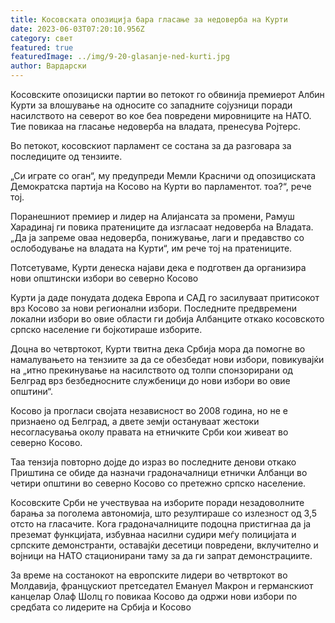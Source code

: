 ```yaml
---
title: Косовската опозиција бара гласање за недоверба на Курти
date: 2023-06-03T07:20:10.956Z
category: свет
featured: true
featuredImage: ../img/9-20-glasanje-ned-kurti.jpg
author: Вардарски
---
```

Косовските опозициски партии во петокот го обвинија премиерот Албин Курти за влошување на односите со западните сојузници поради насилството на северот во кое беа повредени мировниците на НАТО. Тие повикаа на гласање недоверба на владата, пренесува Ројтерс.

Во петокот, косовскиот парламент се состана за да разговара за последиците од тензиите.

„Си играте со оган“, му предупреди Мемли Красничи од опозициската Демократска партија на Косово на Курти во парламентот. тоа?“, рече тој.

Поранешниот премиер и лидер на Алијансата за промени, Рамуш Харадинај ги повика пратениците да изгласаат недоверба на Владата. „Да ја запреме оваа недоверба, понижување, лаги и предавство со ослободување на владата на Курти“, им рече тој на пратениците.

Потсетуваме, Курти денеска најави дека е подготвен да организира нови општински избори во северно Косово

Курти ја даде понудата додека Европа и САД го засилуваат притисокот врз Косово за нови регионални избори. Последните предвремени локални избори во овие области ги добија Албанците откако косовското српско население ги бојкотираше изборите.

Доцна во четвртокот, Курти твитна дека Србија мора да помогне во намалувањето на тензиите за да се обезбедат нови избори, повикувајќи на „итно прекинување на насилството од толпи спонзорирани од Белград врз безбедносните службеници до нови избори во овие општини“.

Косово ја прогласи својата независност во 2008 година, но не е признаено од Белград, а двете земји остануваат жестоки несогласувања околу правата на етничките Срби кои живеат во северно Косово.

Таа тензија повторно дојде до израз во последните денови откако Приштина се обиде да назначи градоначалници етнички Албанци во четири општини во северно Косово со претежно српско население.

Косовските Срби не учествуваа на изборите поради незадоволните барања за поголема автономија, што резултираше со излезност од 3,5 отсто на гласачите. Кога градоначалниците подоцна пристигнаа да ја преземат функцијата, избувнаа насилни судири меѓу полицијата и српските демонстранти, оставајќи десетици повредени, вклучително и војници на НАТО стационирани таму за да ги запрат демонстрациите.

За време на состанокот на европските лидери во четвртокот во Молдавија, францускиот претседател Емануел Макрон и германскиот канцелар Олаф Шолц го повикаа Косово да одржи нови избори по средбата со лидерите на Србија и Косово